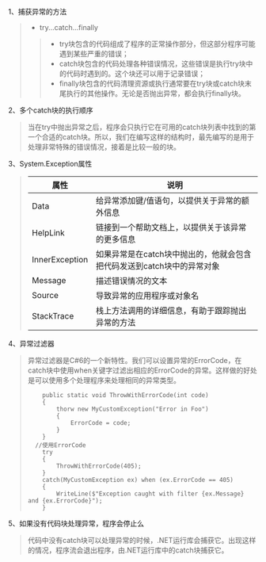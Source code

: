1、捕获异常的方法
>- try...catch...finally
> >- try块包含的代码组成了程序的正常操作部分，但这部分程序可能遇到某些严重的错误；
> >- catch块包含的代码处理各种错误情况，这些错误是执行try块中的代码时遇到的。这个块还可以用于记录错误；
> >- finally块包含的代码清理资源或执行通常要在try块或catch块末尾执行的其他操作。无论是否抛出异常，都会执行finally块。

2、多个catch块的执行顺序
> 当在try中抛出异常之后，程序会只执行它在可用的catch块列表中找到的第一个合适的catch块。所以，我们在编写这样的结构时，最先编写的是用于处理非常特殊的错误情况，接着是比较一般的块。

3、System.Exception属性
> 属性 | 说明
> ---|---
> Data | 给异常添加键/值语句，以提供关于异常的额外信息
> HelpLink | 链接到一个帮助文档上，以提供关于该异常的更多信息
> InnerException | 如果异常是在catch块中抛出的，他就会包含把代码发送到catch块中的异常对象
> Message | 描述错误情况的文本
> Source | 导致异常的应用程序或对象名
> StackTrace | 栈上方法调用的详细信息，有助于跟踪抛出异常的方法

4、异常过滤器
> 异常过滤器是C#6的一个新特性。我们可以设置异常的ErrorCode，在catch块中使用when关键字过滤出相应的ErrorCode的异常。这样做的好处是可以使用多个处理程序来处理相同的异常类型。
> ```
>     public static void ThrowWithErrorCode(int code)
>     {
>         thorw new MyCustomException("Error in Foo")
>         {
>             ErrorCode = code;
>         }
>     }
>   //使用ErrorCode
>     try
>     {
>         ThrowWithErrorCode(405);
>     }
>     catch(MyCustomException ex) when (ex.ErrorCode == 405)
>     {
>         WriteLine($"Exception caught with filter {ex.Message} and {ex.ErrorCode}");
>     }
> ```

5、如果没有代码块处理异常，程序会停止么
> 代码中没有catch块可以处理异常的时候，.NET运行库会捕获它。出现这样的情况，程序流会退出程序，由.NET运行库中的catch块捕获它。
